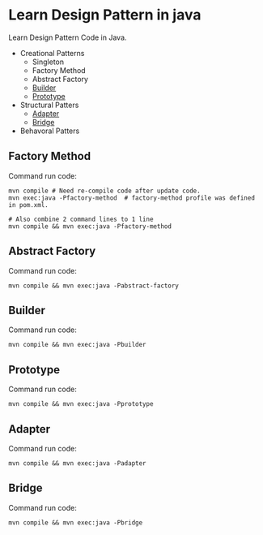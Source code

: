 # Learn Design Pattern in java
Learn Design Pattern Code in Java.

- Creational Patterns
  - Singleton
  - Factory Method
  - Abstract Factory
  - [Builder](src/main/java/com/despat/creational/builder/readme.md)
  - [Prototype](src/main/java/com/despat/creational/prototype/readme.md)
- Structural Patters
  - [Adapter](src/main/java/com/despat/structural/adapter/readme.md)
  - [Bridge](src/main/java/com/despat/structural/bridge/readme.md)
- Behavoral Patters

## Factory Method

Command run code:

```shell
mvn compile # Need re-compile code after update code.
mvn exec:java -Pfactory-method  # factory-method profile was defined in pom.xml.

# Also combine 2 command lines to 1 line 
mvn compile && mvn exec:java -Pfactory-method
```
## Abstract Factory

Command run code:

```shell
mvn compile && mvn exec:java -Pabstract-factory
```
## Builder

Command run code:

```shell
mvn compile && mvn exec:java -Pbuilder
```

## Prototype

Command run code:

```shell
mvn compile && mvn exec:java -Pprototype
```

## Adapter

Command run code:

```shell
mvn compile && mvn exec:java -Padapter
```

## Bridge

Command run code:

```shell
mvn compile && mvn exec:java -Pbridge
```
